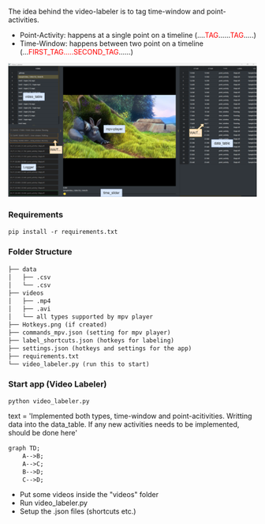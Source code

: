 <style>
r { color: Red }
o { color: Orange }
g { color: Green }
</style>

The idea behind the video-labeler is to tag time-window and point-activities.

- Point-Activity: happens at a single point on a timeline  (....<r>TAG</r>......<r>TAG</r>.....)
- Time-Window: happens between two point on a timeline (...<r>FIRST_TAG.....SECOND_TAG</r>......)

<img src="./docs/example.png">


### Requirements
```
pip install -r requirements.txt
```


### Folder Structure
```
├── data 
│   ├── .csv
│   └── .csv
├── videos 
│   ├── .mp4
│   ├── .avi
│   └── all types supported by mpv player
├── Hotkeys.png (if created)
├── commands_mpv.json (setting for mpv player)
├── label_shortcuts.json (hotkeys for labeling)
├── settings.json (hotkeys and settings for the app)
├── requirements.txt
└── video_labeler.py (run this to start)
```

### Start app (Video Labeler)

```
python video_labeler.py
```

text = 'Implemented both types, 
time-window and point-acitivities. Writting 
data into the data_table. If any new activities 
needs to be implemented, should be done here'

```mermaid
graph TD;
    A-->B;
    A-->C;
    B-->D;
    C-->D;
```


- Put some videos inside the "videos" folder
- Run video_labeler.py
- Setup the .json files (shortcuts etc.)


